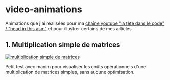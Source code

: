 # video-animations

Animations que j'ai réalisées pour ma [chaîne youtube "la tête dans le code" / "head in this asm"](https://www.youtube.com/@la_tete_dans_le_code) et pour illustrer certains de mes articles

## 1. Multiplication simple de matrices

[![multiplication simple de matrices](https://i.ytimg.com/vi/__0Cj7200U0/hqdefault.jpg)](https://github.com/xigh/video-animations/tree/main/0001-matmul-naive)

Petit test avec manim pour visualiser les coûts opérationnels d'une multiplication de matrices simples, sans aucune optimisation.
